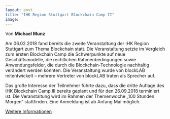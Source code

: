 ```yaml
---
layout: post
title: "IHK Region Stuttgart Blockchain Camp II"
image: 
---
```



Von **Michael Munz**

Am 06.02.2018 fand bereits die zweite Veranstaltung der IHK Region Stuttgart zum Thema Blockchain statt. Die Veranstaltung setzte im Vergleich zum ersten Blockchain Camp die Schwerpunkte auf neue Geschäftsmodelle, die rechtlichen Rahmenbedingungen sowie Anwendungsfelder, die durch die Blockchain-Technologie nachhaltig verändert werden könnten. Die Veranstaltung wurde von blockLAB mitentwickelt – mehrere Vertreter von blockLAB traten als Sprecher auf.

Das große Interesse der Teilnehmer führte dazu, dass die dritte Auflage des IHK Blockchain Camp III bereits geplant und für den 26.09.2018 terminiert ist. Die Veranstaltung wird im Rahmen der Themenwoche „100 Stunden Morgen“ stattfinden. Eine Anmeldung ist ab Anfang Mai möglich.

[Weitere Informationen](https://www.stuttgart.ihk24.de/Fuer-Unternehmen/innovation/Aktuelles/blockchain2/3754532)
